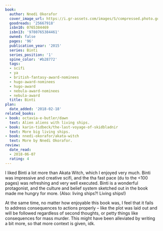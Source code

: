 ```yaml
---
book:
  author: Nnedi Okorafor
  cover_image_url: https://i.gr-assets.com/images/S/compressed.photo.goodreads.com/books/1433804020l/25667918._SY475_.jpg
  goodreads: '25667918'
  isbn10: 0765384469
  isbn13: '9780765384461'
  owned: false
  pages: '96'
  publication_year: '2015'
  series: Binti
  series_position: '1'
  spine_color: '#b28772'
  tags:
  - scifi
  - ya
  - british-fantasy-award-nominees
  - hugo-award-nominees
  - hugo-award
  - nebula-award-nominees
  - nebula-award
  title: Binti
plan:
  date_added: '2018-02-18'
related_books:
- book: octavia-e-butler/dawn
  text: Alien aliens with living ships.
- book: karin-tidbeck/the-last-voyage-of-skidbladnir
  text: More big living ships.
- book: nnedi-okorafor/akata-witch
  text: More by Nnedi Okorafor.
review:
  date_read:
  - 2018-06-07
  rating: 4
---
```


I liked Binti a lot more than Akata Witch, which I enjoyed very much. Binti was impressive and creative scifi, and the
tha fast pace (du to the &lt;100 pages) was refreshing and very well executed. Binti is a wonderful protagonist, and the
culture and belief system sketched out in the book made me hungry for more. (Also: living ships?! Living ships!)

At the same time, no matter how enjoyable this book was, I feel that it fails to address consequences to actions
properly – like the plot was laid out and will be followed regardless of second thoughts, or petty things like
consequences for mass murder. This might have been alleviated by writing a bit more, so that more context is given, idk.

